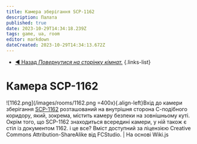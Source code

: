 ```yaml
---
title: Камера зберігання SCP-1162
description: Палата
published: true
date: 2023-10-29T14:34:18.239Z
tags: game, ua, room
editor: markdown
dateCreated: 2023-10-29T14:34:13.672Z
---
```



- [:arrow_backward: Назад *Повернутися на сторінку кімнат.*](/uk/game/rooms)
{.links-list}
# Камера SCP-1162
![1162.png](/images/rooms/1162.png =400x){.align-left}Вхід до камери зберігання [SCP-1162](/uk/game/scps/1162) розташований на внутрішня сторона С-подібного коридору, який, зокрема, містить камеру безпеки на зовнішньому куті. Окрім того, що SCP-1162 знаходиться всередині камери, у ній також є стіл із документом 1162. і це все?
Вміст доступний за ліцензією Creative Commons Attribution-ShareAlike від FCStudio. | На основі Wiki.js